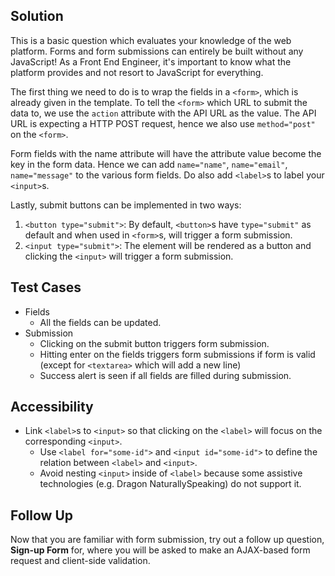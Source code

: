 ## Solution

This is a basic question which evaluates your knowledge of the web platform. Forms and form submissions can entirely be built without any JavaScript! As a Front End Engineer, it's important to know what the platform provides and not resort to JavaScript for everything.

The first thing we need to do is to wrap the fields in a `<form>`, which is already given in the template. To tell the `<form>` which URL to submit the data to, we use the `action` attribute with the API URL as the value. The API URL is expecting a HTTP POST request, hence we also use `method="post"` on the `<form>`.

Form fields with the name attribute will have the attribute value become the key in the form data. Hence we can add `name="name"`, `name="email"`, `name="message"` to the various form fields. Do also add `<label>`s to label your `<input>`s.

Lastly, submit buttons can be implemented in two ways:

1. `<button type="submit">`: By default, `<button>`s have `type="submit"` as default and when used in `<form>`s, will trigger a form submission.
2. `<input type="submit">`: The element will be rendered as a button and clicking the `<input>` will trigger a form submission.

## Test Cases

- Fields
  - All the fields can be updated.
- Submission
  - Clicking on the submit button triggers form submission.
  - Hitting enter on the fields triggers form submissions if form is valid (except for `<textarea>` which will add a new line)
  - Success alert is seen if all fields are filled during submission.

## Accessibility

- Link `<label>`s to `<input>` so that clicking on the `<label>` will focus on the corresponding `<input>`.
  - Use `<label for="some-id">` and `<input id="some-id">` to define the relation between `<label>` and `<input>`.
  - Avoid nesting `<input>` inside of `<label>` because some assistive technologies (e.g. Dragon NaturallySpeaking) do not support it.

## Follow Up

Now that you are familiar with form submission, try out a follow up question, **Sign-up Form** for, where you will be asked to make an AJAX-based form request and client-side validation.
